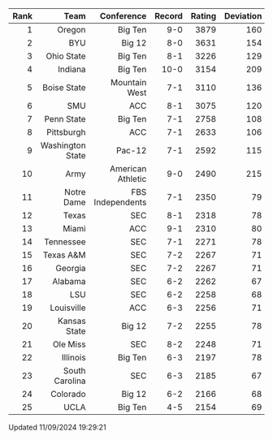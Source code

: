 | Rank  | Team                 | Conference           | Record   | Rating | Deviation |
| ---:  | ---:                 | ---:                 | ---:     | ---:   | ---:      |
| 1     | Oregon               | Big Ten              | 9-0      | 3879   | 160       |
| 2     | BYU                  | Big 12               | 8-0      | 3631   | 154       |
| 3     | Ohio State           | Big Ten              | 8-1      | 3226   | 129       |
| 4     | Indiana              | Big Ten              | 10-0     | 3154   | 209       |
| 5     | Boise State          | Mountain West        | 7-1      | 3110   | 136       |
| 6     | SMU                  | ACC                  | 8-1      | 3075   | 120       |
| 7     | Penn State           | Big Ten              | 7-1      | 2758   | 108       |
| 8     | Pittsburgh           | ACC                  | 7-1      | 2633   | 106       |
| 9     | Washington State     | Pac-12               | 7-1      | 2592   | 115       |
| 10    | Army                 | American Athletic    | 9-0      | 2490   | 215       |
| 11    | Notre Dame           | FBS Independents     | 7-1      | 2350   | 79        |
| 12    | Texas                | SEC                  | 8-1      | 2318   | 78        |
| 13    | Miami                | ACC                  | 9-1      | 2310   | 80        |
| 14    | Tennessee            | SEC                  | 7-1      | 2271   | 78        |
| 15    | Texas A&M            | SEC                  | 7-2      | 2267   | 71        |
| 16    | Georgia              | SEC                  | 7-2      | 2267   | 71        |
| 17    | Alabama              | SEC                  | 6-2      | 2262   | 67        |
| 18    | LSU                  | SEC                  | 6-2      | 2258   | 68        |
| 19    | Louisville           | ACC                  | 6-3      | 2256   | 71        |
| 20    | Kansas State         | Big 12               | 7-2      | 2255   | 78        |
| 21    | Ole Miss             | SEC                  | 8-2      | 2248   | 71        |
| 22    | Illinois             | Big Ten              | 6-3      | 2197   | 78        |
| 23    | South Carolina       | SEC                  | 6-3      | 2185   | 67        |
| 24    | Colorado             | Big 12               | 6-2      | 2166   | 68        |
| 25    | UCLA                 | Big Ten              | 4-5      | 2154   | 69        |

Updated 11/09/2024 19:29:21
